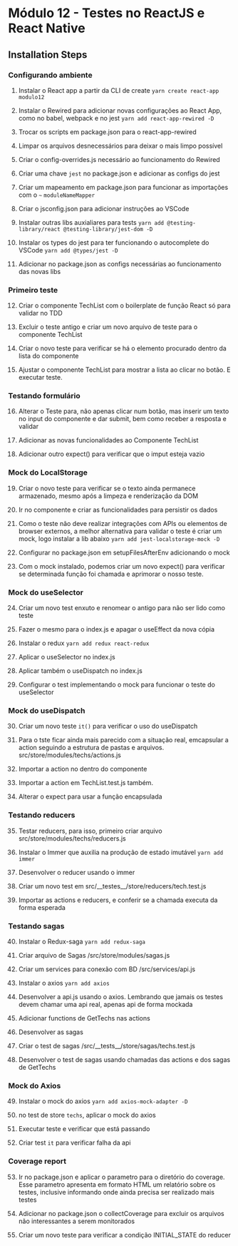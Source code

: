 # Módulo 12 - Testes no ReactJS e React Native

## Installation Steps

### Configurando ambiente

1. Instalar o React app a partir da CLI de create
   `yarn create react-app modulo12`

2. Instalar o Rewired para adicionar novas configurações ao React App, como no
   babel, webpack e no jest
   `yarn add react-app-rewired -D`

3. Trocar os scripts em package.json para o react-app-rewired

4. Limpar os arquivos desnecessários para deixar o mais limpo possível

5. Criar o config-overrides.js necessário ao funcionamento do Rewired

6. Criar uma chave `jest` no package.json e adicionar as configs do jest

7. Criar um mapeamento em package.json para funcionar as importações com o `~`
   `moduleNameMapper`

8. Criar o jsconfig.json para adicionar instruções ao VSCode

9. Instalar outras libs auxialiares para tests
   `yarn add @testing-library/react @testing-library/jest-dom -D`

10. Instalar os types do jest para ter funcionando o autocomplete do VSCode
    `yarn add @types/jest -D`

11. Adicionar no package.json as configs necessárias ao funcionamento das novas libs

### Primeiro teste

12. Criar o componente TechList com o boilerplate de função React só para validar no TDD

13. Excluir o teste antigo e criar um novo arquivo de teste para o componente TechList

14. Criar o novo teste para verificar se há o elemento procurado dentro da lista do componente

15. Ajustar o componente TechList para mostrar a lista ao clicar no botão. E executar teste.

### Testando formulário

16. Alterar o Teste para, não apenas clicar num botão, mas inserir um texto no input
    do componente e dar submit, bem como receber a resposta e validar

17. Adicionar as novas funcionalidades ao Componente TechList

18. Adicionar outro expect() para verificar que o imput esteja vazio

### Mock do LocalStorage

19. Criar o novo teste para verificar se o texto ainda permanece armazenado, mesmo
    após a limpeza e renderização da DOM

20. Ir no componente e criar as funcionalidades para persistir os dados

21. Como o teste não deve realizar integrações com APIs ou elementos de browser externos,
    a melhor alternativa para validar o teste é criar um mock, logo instalar a lib abaixo
    `yarn add jest-localstorage-mock -D`

22. Configurar no package.json em setupFilesAfterEnv adicionando o mock

23. Com o mock instalado, podemos criar um novo expect() para verificar se determinada
    função foi chamada e aprimorar o nosso teste.

### Mock do useSelector

24. Criar um novo test enxuto e renomear o antigo para não ser lido como teste

25. Fazer o mesmo para o index.js e apagar o useEffect da nova cópia

26. Instalar o redux
    `yarn add redux react-redux`

27. Aplicar o useSelector no index.js

28. Aplicar também o useDispatch no index.js

29. Configurar o test implementando o mock para funcionar o teste do useSelector

### Mock do useDispatch

30. Criar um novo teste `it()` para verificar o uso do useDispatch

31. Para o tste ficar ainda mais parecido com a situação real, emcapsular a action
    seguindo a estrutura de pastas e arquivos.
    src/store/modules/techs/actions.js

32. Importar a action no dentro do componente

33. Importar a action em TechList.test.js também.

34. Alterar o expect para usar a função encapsulada

### Testando reducers

35. Testar reducers, para isso, primeiro criar arquivo
    src/store/modules/techs/reducers.js

36. Instalar o Immer que auxilia na produção de estado imutável
    `yarn add immer`

37. Desenvolver o reducer usando o immer

38. Criar um novo test em
    src/\_\_testes\_\_/store/reducers/tech.test.js

39. Importar as actions e reducers, e conferir se a chamada executa da forma esperada

### Testando sagas

40. Instalar o Redux-saga
    `yarn add redux-saga`

41. Criar arquivo de Sagas
    /src/store/modules/sagas.js

42. Criar um services para conexão com BD
    /src/services/api.js

43. Instalar o axios
    `yarn add axios`

44. Desenvolver a api.js usando o axios. Lembrando que jamais os testes devem chamar
    uma api real, apenas api de forma mockada

45. Adicionar functions de GetTechs nas actions

46. Desenvolver as sagas

47. Criar o test de sagas
    /src/\_\_tests\_\_/store/sagas/techs.test.js

48. Desenvolver o test de sagas usando chamadas das actions e dos sagas de GetTechs

### Mock do Axios

49. Instalar o mock do axios
    `yarn add axios-mock-adapter -D`

50. no test de store `techs`, aplicar o mock do axios

51. Executar teste e verificar que está passando

52. Criar test `it` para verificar falha da api

### Coverage report

53. Ir no package.json e aplicar o parametro para o diretório do coverage. Esse parametro
    apresenta em formato HTML um relatório sobre os testes, inclusive informando onde ainda
    precisa ser realizado mais testes

54. Adicionar no package.json o collectCoverage para excluir os arquivos não interessantes
    a serem monitorados

55. Criar um novo teste para verificar a condição INITIAL_STATE do reducer
